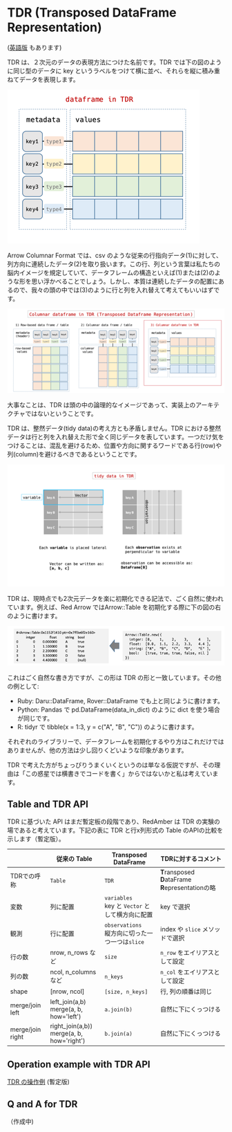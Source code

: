 # TDR (Transposed DataFrame Representation)

([英語版](tdr.md) もあります)

TDR は、２次元のデータの表現方法につけた名前です。TDR では下の図のように同じ型のデータに key というラベルをつけて横に並べ、それらを縦に積み重ねてデータを表現します。

![TDR Image](image/tdr.png) 

Arrow Columnar Format では、csv のような従来の行指向データ(1)に対して、列方向に連続したデータ(2)を取り扱います。この行、列という言葉は私たちの脳内イメージを規定していて、データフレームの構造といえば(1)または(2)のような形を思い浮かべることでしょう。しかし、本質は連続したデータの配置にあるので、我々の頭の中では(3)のように行と列を入れ替えて考えてもいいはずです。

![TDR and Table Image](image/tdr_and_table.png)

大事なことは、TDR は頭の中の論理的なイメージであって、実装上のアーキテクチャではないということです。

TDR は、整然データ(tidy data)の考え方とも矛盾しません。TDR における整然データは行と列を入れ替えた形で全く同じデータを表しています。一つだけ気をつけることは、混乱を避けるため、位置や方向に関するワードである行(row)や列(column)を避けるべきであるということです。

![tidy data in TDR](image/tidy_data_in_TDR.png)

TDR は、現時点でも2次元データを楽に初期化できる記法で、ごく自然に使われています。例えば、Red Arrow ではArrow::Table を初期化する際に下の図の右のように書けます。

![Arrow Table New](image/arrow_table_new.png)

これはごく自然な書き方ですが、この形は TDR の形と一致しています。その他の例として:
  - Ruby: Daru::DataFrame, Rover::DataFrame でも上と同じように書けます。
  - Python: Pandas で pd.DataFrame(data_in_dict) のように dict を使う場合が同じです。
  - R: tidyr で tibble(x = 1:3, y = c("A", "B", "C")) のように書けます。

それぞれのライブラリーで、データフレームを初期化するやり方はこれだけではありませんが、他の方法は少し回りくどいような印象があります。

TDR で考えた方がちょっぴりうまくいくというのは単なる仮説ですが、その理由は「この惑星では横書きでコードを書く」からではないかと私は考えています。

## Table and TDR API

TDR に基づいた API はまだ暫定板の段階であり、RedAmber は TDR の実験の場であると考えています。下記の表に TDR と行x列形式の Table のAPIの比較を示します（暫定版）。

|     |従来の Table|Transposed DataFrame|TDRに対するコメント|
|-----------|---------|------------|---|
|TDRでの呼称|`Table`|`TDR`|**T**ransposed **D**ataFrame **R**epresentationの略|
|変数 |列に配置|`variables`<br>key と `Vector` として横方向に配置|key で選択|
|観測 |行に配置|`observations`<br>縦方向に切った一つ一つは`slice`|index や `slice` メソッドで選択|
|行の数|nrow, n_rows など |`size` |`n_row` をエイリアスとして設定|
|列の数|ncol, n_columns など |`n_keys`  |`n_col` をエイリアスとして設定|
|shape      |[nrow, ncol]  |`[size, n_keys]` |行, 列の順番は同じ|
|merge/join left| left_join(a,b)<br>merge(a, b, how='left')|`a.join(b)` |自然に下にくっつける|
|merge/join right| right_join(a,b))<br>merge(a, b, how='right')|`b.join(a)` |自然に下にくっつける|

## Operation example with TDR API

[TDR の操作例](TDR_operation.pdf) (暫定版)

## Q and A for TDR

（作成中)
